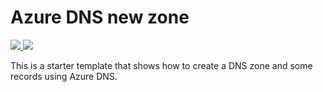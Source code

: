 # Azure DNS new zone

<a href="https://portal.azure.com/#create/Microsoft.Template/uri/https%3A%2F%2Fraw.githubusercontent.com%2FTVDKoni%2Fazure-quickstart-templates%2Fmaster%2F101-azure-dns-new-zone%2Fazuredeploy.json" target="_blank">
    <img src="http://azuredeploy.net/deploybutton.png"/>
</a>
<a href="http://armviz.io/#/?load=https%3A%2F%2Fraw.githubusercontent.com%2FTVDKoni%2Fazure-quickstart-templates%2Fmaster%2F101-azure-dns-new-zone%2Fazuredeploy.json" target="_blank">
    <img src="http://armviz.io/visualizebutton.png"/>
</a>

This is a starter template that shows how to create a DNS zone and some records using Azure DNS.  
